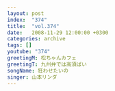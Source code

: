 ```yaml
---
layout: post
index:  "374"
title:  "vol.374"
date:   2008-11-29 12:00:00 +0300
categories: archive
tags: []
youtube: "374"
greetingM: 松ちゃんカフェ
greetingT: 九州弁では高須ばい
songName: 狂わせたいの
singer: 山本リンダ
---
```

